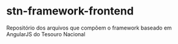 # stn-framework-frontend
Repositório dos arquivos que compõem o framework baseado em AngularJS do Tesouro Nacional
